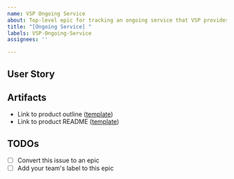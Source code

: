 ```yaml
---
name: VSP Ongoing Service
about: Top-level epic for tracking an ongoing service that VSP provides
title: "[Ongoing Service] "
labels: VSP-Ongoing-Service
assignees: ''

---
```


## User Story


## Artifacts
- Link to product outline ([template](https://github.com/department-of-veterans-affairs/va.gov-team/blob/master/teams/vsp/product-management/product-outline-template.md))
- Link to product README ([template](https://github.com/department-of-veterans-affairs/va.gov-team/blob/master/teams/vsp/product-management/product-readme-template.md))

## TODOs
- [ ] Convert this issue to an epic
- [ ] Add your team's label to this epic
